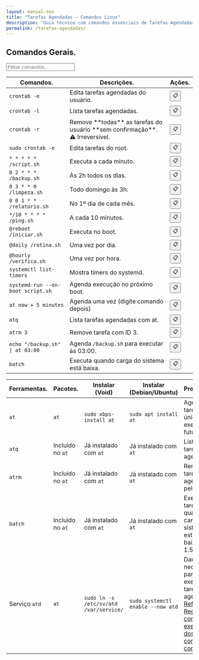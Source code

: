 ```yaml
---
layout: manual-seo
title: "Tarefas Agendadas — Comandos Linux"
description: "Guia técnico com comandos essenciais de Tarefas Agendadas. Copie, cole e use direto no terminal. Organizado por tarefas agendadas."
permalink: /tarefas-agendadas/
---
```


<section>



<h2>Comandos Gerais.</h2>

<input type="text" oninput="filtrarLinhas(this.value)" placeholder="Filtrar comandos...">
<script>
function filtrarLinhas(termo) {
  const linhas = document.querySelectorAll('tbody tr');
  linhas.forEach(linha => {
    linha.style.display = linha.textContent.toLowerCase().includes(termo.toLowerCase()) ? '' : 'none';
  });
}
</script>


<div class="table-container">
<table class="evergreen-table">
  <thead>
    <tr>
      <th>Comandos.</th>
      <th>Descrições.</th>
      <th>Ações.</th>
    </tr>
  </thead>
  <tbody>
    <tr>
      <td data-label="Comando"><code>crontab -e</code></td>
      <td data-label="Descrição">Edita tarefas agendadas do usuário.</td>
      <td data-label="Ação"><button class="copy-btn" data-command="crontab -e">📋</button></td>
    </tr>
    <tr>
      <td data-label="Comando"><code>crontab -l</code></td>
      <td data-label="Descrição">Lista tarefas agendadas.</td>
      <td data-label="Ação"><button class="copy-btn" data-command="crontab -l">📋</button></td>
    </tr>
    <tr>
  <td data-label="Comando"><code>crontab -r</code></td>
  <td data-label="Descrição">Remove **todas** as tarefas do usuário **sem confirmação**. ⚠️ Irreversível.</td>
  <td data-label="Ação"><button class="copy-btn" data-command="crontab -r">📋</button></td>
</tr>
    <tr>
      <td data-label="Comando"><code>sudo crontab -e</code></td>
      <td data-label="Descrição">Edita tarefas do root.</td>
      <td data-label="Ação"><button class="copy-btn" data-command="sudo crontab -e">📋</button></td>
    </tr>
    <tr>
      <td data-label="Comando"><code>* * * * * /script.sh</code></td>
      <td data-label="Descrição">Executa a cada minuto.</td>
      <td data-label="Ação"><button class="copy-btn" data-command="* * * * * /script.sh">📋</button></td>
    </tr>
    <tr>
      <td data-label="Comando"><code>0 2 * * * /backup.sh</code></td>
      <td data-label="Descrição">Às 2h todos os dias.</td>
      <td data-label="Ação"><button class="copy-btn" data-command="0 2 * * * /backup.sh">📋</button></td>
    </tr>
    <tr>
      <td data-label="Comando"><code>0 3 * * 0 /limpeza.sh</code></td>
      <td data-label="Descrição">Todo domingo às 3h.</td>
      <td data-label="Ação"><button class="copy-btn" data-command="0 3 * * 0 /limpeza.sh">📋</button></td>
    </tr>
    <tr>
      <td data-label="Comando"><code>0 0 1 * * /relatorio.sh</code></td>
      <td data-label="Descrição">No 1º dia de cada mês.</td>
      <td data-label="Ação"><button class="copy-btn" data-command="0 0 1 * * /relatorio.sh">📋</button></td>
    </tr>
    <tr>
      <td data-label="Comando"><code>*/10 * * * * /ping.sh</code></td>
      <td data-label="Descrição">A cada 10 minutos.</td>
      <td data-label="Ação"><button class="copy-btn" data-command="*/10 * * * * /ping.sh">📋</button></td>
    </tr>
    <tr>
      <td data-label="Comando"><code>@reboot /iniciar.sh</code></td>
      <td data-label="Descrição">Executa no boot.</td>
      <td data-label="Ação"><button class="copy-btn" data-command="@reboot /iniciar.sh">📋</button></td>
    </tr>
    <tr>
      <td data-label="Comando"><code>@daily /rotina.sh</code></td>
      <td data-label="Descrição">Uma vez por dia.</td>
      <td data-label="Ação"><button class="copy-btn" data-command="@daily /rotina.sh">📋</button></td>
    </tr>
    <tr>
      <td data-label="Comando"><code>@hourly /verifica.sh</code></td>
      <td data-label="Descrição">Uma vez por hora.</td>
      <td data-label="Ação"><button class="copy-btn" data-command="@hourly /verifica.sh">📋</button></td>
    </tr>
    <tr>
      <td data-label="Comando"><code>systemctl list-timers</code></td>
      <td data-label="Descrição">Mostra timers do systemd.</td>
      <td data-label="Ação"><button class="copy-btn" data-command="systemctl list-timers">📋</button></td>
    </tr>
    <tr>
      <td data-label="Comando"><code>systemd-run --on-boot script.sh</code></td>
      <td data-label="Descrição">Agenda execução no próximo boot.</td>
      <td data-label="Ação"><button class="copy-btn" data-command="systemd-run --on-boot script.sh">📋</button></td>
    </tr>
    <tr>
      <td data-label="Comando"><code>at now + 5 minutes</code></td>
      <td data-label="Descrição">Agenda uma vez (digite comando depois)</td>
      <td data-label="Ação"><button class="copy-btn" data-command="at now + 5 minutes">📋</button></td>
    </tr>
    <tr>
      <td data-label="Comando"><code>atq</code></td>
      <td data-label="Descrição">Lista tarefas agendadas com at.</td>
      <td data-label="Ação"><button class="copy-btn" data-command="atq">📋</button></td>
    </tr>
    <tr>
      <td data-label="Comando"><code>atrm 3</code></td>
      <td data-label="Descrição">Remove tarefa com ID 3.</td>
      <td data-label="Ação"><button class="copy-btn" data-command="atrm 3">📋</button></td>
    </tr>
    <tr>
  <td data-label="Comando"><code>echo "/backup.sh" | at 03:00</code></td>
  <td data-label="Descrição">Agenda <code>/backup.sh</code> para executar às 03:00.</td>
  <td data-label="Ação"><button class="copy-btn" data-command='echo "/backup.sh" | at 03:00'>📋</button></td>
</tr>
    <tr>
      <td data-label="Comando"><code>batch</code></td>
      <td data-label="Descrição">Executa quando carga do sistema está baixa.</td>
      <td data-label="Ação"><button class="copy-btn" data-command="batch">📋</button></td>
    </tr>
   </tbody>
</table>
</div>

 

<table class="evergreen-table">
  <thead>
    <tr>
      <th>Ferramentas.</th>
      <th>Pacotes.</th>
      <th>Instalar (Void)</th>
      <th>Instalar (Debian/Ubuntu)</th>
      <th>Propósitos.</th>
    </tr>
  </thead>
  <tbody>
    <tr>
      <td data-label="Ferramenta"><code>at</code></td>
      <td data-label="Pacote"><code>at</code></td>
      <td data-label="Instalar (Void)"><code>sudo xbps-install at</code></td>
      <td data-label="Instalar (Debian/Ubuntu)"><code>sudo apt install at</code></td>
      <td data-label="Propósito">Agendar tarefa única para execução futura.</td>
    </tr>
    <tr>
      <td data-label="Ferramenta"><code>atq</code></td>
      <td data-label="Pacote">Incluído no <code>at</code></td>
      <td data-label="Instalar (Void)">Já instalado com <code>at</code></td>
      <td data-label="Instalar (Debian/Ubuntu)">Já instalado com <code>at</code></td>
      <td data-label="Propósito">Listar tarefas agendadas.</td>
    </tr>
    <tr>
      <td data-label="Ferramenta"><code>atrm</code></td>
      <td data-label="Pacote">Incluído no <code>at</code></td>
      <td data-label="Instalar (Void)">Já instalado com <code>at</code></td>
      <td data-label="Instalar (Debian/Ubuntu)">Já instalado com <code>at</code></td>
      <td data-label="Propósito">Remover tarefa agendada pelo ID.</td>
    </tr>
    <tr>
      <td data-label="Ferramenta"><code>batch</code></td>
      <td data-label="Pacote">Incluído no <code>at</code></td>
      <td data-label="Instalar (Void)">Já instalado com <code>at</code></td>
      <td data-label="Instalar (Debian/Ubuntu)">Já instalado com <code>at</code></td>
      <td data-label="Propósito">Executar tarefa quando a carga do sistema estiver baixa (< 1.5)</td>
    </tr>
    <tr>
  <td data-label="Ferramenta">Serviço <code>atd</code></td>
  <td data-label="Pacote"><code>at</code></td>
  <td data-label="Instalar (Void)"><code>sudo ln -s /etc/sv/atd /var/service/</code></td>
  <td data-label="Instalar (Debian/Ubuntu)"><code>sudo systemctl enable --now atd</code></td>
  <td data-label="Propósito">
    Daemon necessário para executar tarefas agendadas. 
    <a href="https://www.redhat.com/en/blog/linux-at-command" target="_blank">Referência Red Hat com exemplos dos comandos completos.</a>
  </td>
</tr>
  </tbody>
</table>
 
 



</section>

